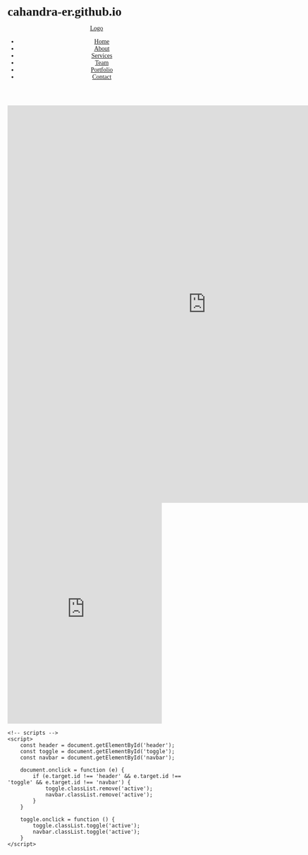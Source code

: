 # cahandra-er.github.io
<!DOCTYPE html>
<html lang="en">

<head>
    <meta charset="UTF-8">
    <meta http-equiv="X-UA-Compatible" content="IE=edge">
    <meta name="viewport" content="width=device-width, initial-scale=1.0">
<!--     <link rel="stylesheet" href="style.css"> -->
    <style>
    * {
    margin: 0;
    padding: 0;
    box-sizing: border-box;
    font-family: Ubuntu;
}

body {
    background: #fff;
    min-height: 100vh;
    /* overflow: hidden; */
}

/* Header for Desktop mode */

header {
    position: fixed;
    top: 0;
    right: 0;
    display: flex;
    justify-content: space-between;
    width: 100%;
    background: #fff;
    box-shadow: 0 5px 25px rgba(0, 0, 0, 0.1);
    z-index: 999;
}

.logo {
    height: 60px;
    line-height: 60px;
    color: #12334e;
    font-weight: 700;
    font-size: 2rem;
    text-decoration: none;
    cursor: pointer;
    padding-left: 20px;
    text-transform: capitalize;
}

#toggle {
    position: absolute;
    top: 0;
    right: 0;
    width: 60px;
    height: 60px;
    background: #9051ff;
    cursor: pointer;
    display: flex;
    justify-content: center;
    align-items: center;
    transition: .2s;
    overflow: hidden;
}

/* #toggle::before{
    content: '';
    position: absolute;
    width: 30px;
    height: 3px;
    background: #fff;
    transform: translateY(-7px);
    transition: .2s;
}
#toggle::after{
    content: '';
    position: absolute;
    width: 30px;
    height: 3px;
    background: #fff;
    transform: translateY(7px);
    transition: .2s;
    transition-delay: .1s;
}
#toggle.active{
    background: #f7226a;
    transition-delay: .1s;
}
#toggle.active::before{
    transform: translateY(0px) rotate(45deg);
}
#toggle.active::after{
    transform: translateY(0px) rotate(135deg);
    transition-delay: .1s;
} */
#toggle span {
    position: absolute;
    width: 35px;
    height: 3px;
    background: #fff;
    border-radius: 3px;
    transition: .5s;
}

#toggle span:nth-child(1) {
    transform: translateY(-15px);
    width: 22px;
    right: 12.4px;

}

#toggle.active span:nth-child(1) {
    width: 35px;
    transform: translateY(0px) rotate(45deg);
    transition-delay: .125s;
}

#toggle span:nth-child(2) {
    transform: translateY(15px);
    width: 15px;
    right: 12.4px;
}

#toggle.active span:nth-child(2) {
    width: 35px;
    transform: translateY(0px) rotate(-225deg);
    transition-delay: .18s;

}

#toggle.active span:nth-child(3) {
    transform: translateX(-60px);
}

#toggle.active {
    background: #f7226a;
    transition-delay: .21s;

}

#navbar {
    position: relative;
    height: 60px;
    right: 60px;
    background: #fff;
    transition: .5s;
    width: 0px;
    overflow: hidden;

}

#navbar.active {
    width: 670px;
    transition-delay: .125s;

}

#navbar ul {
    position: relative;
    display: flex;
    flex-direction: row;
}

#navbar ul li {
    list-style: none;
}

#navbar ul li a {
    color: #12334e;
    height: 60px;
    line-height: 60px;
    display: inline-block;
    text-decoration: none;
    font-size: 1.2rem;
    padding: 0 15px;
    letter-spacing: 2px;
    font-weight: 500;
}

#navbar ul li a:hover {
    color: #fff;
    background: #9051ff;
}

/* Header responsive for tablet */

@media (max-width: 991px) {
    #navbar {
        position: fixed;
        bottom: -100%;
        right: 0;
        width: 100%;
        height: calc(100vh - 60px);
        transition: .5s;
        display: flex;
        justify-content: center;
        align-items: center;
        justify-content: center;
    }

    #navbar.active {
        height: calc(100vh - 60px);
        bottom: 0;
        width: 100%;
    }

    #navbar ul {
        flex-direction: column;
        justify-content: center;
        align-items: center;
    }

    #navbar ul li a {
        font-size: 2rem;
    }
}





/* Section for Desktop mode */

.section {
    position: relative;
    display: flex;
    justify-content: center;
    align-items: center;
    min-height: calc(100vh - 60px);
    margin-top: 60px;
    color: #f5f5f5;
    font-size: 18vw;
    font-weight: 700;
    transition: .3s;
}

/* Contact Section  */

.contact-container {
    width: 1440px;
    margin: auto;
    /* background: #f7226a; */
    display: flex;
    align-items: center;
    justify-content: space-around;
    position: relative;
}

.contact-container .contact-col {
    width: 650px;
    height: 80vh;
    background: #c09cff;
    border-radius: 20px;
    box-shadow: 0 25px 40px rgba(0, 0, 0, 0.15);
}

.contact-col span {
    position: absolute;
    width: 150px;
    height: 150px;
    top: -7px;
    left: 27px;
    display: flex;
    justify-content: center;
    align-items: center;
    overflow: hidden;
}

.contact-col span::before {
    content: 'Contact Us';
    position: absolute;
    width: 150%;
    height: 40px;
    background: #f7226a;
    transform: translateY(-20px) translateX(-10px) rotate(-45deg);
    display: flex;
    justify-content: center;
    align-items: center;
    text-transform: capitalize;
    font-size: 1rem;
    font-weight: 600;
    color: #fff;
    letter-spacing: .1rem;
    box-shadow: 0 5px 10px rgba(0, 0, 0, 0.1);
}

.contact-col span::after {
    content: '';
    position: absolute;
    bottom: 0;
    left: 0;
    width: 10px;
    height: 10px;
    background-color: #c1134d;
    z-index: -1;
    box-shadow: 140px -140px #c1134d;
    transform: translateY(-1px) translateX(-2px);
}

.contact-container .contact-form {
    width: 650px;
    height: 80vh;
    background: #c09cff;
    border-radius: 20px;
    box-shadow: 0 25px 40px rgba(0, 0, 0, 0.15);
}

/* Contect Section responsive for tablet */

@media (max-width: 991px) {

    /* #contact{
        width: 100vw;
        display: block;
        
    } */
    .contact-container {
        width: 650px;
        display: block;
        margin: auto;
    }

    .contact-container .contact-col,
    .contact-container .contact-form,
    .contact-col span {
        margin: 70px 0;
    }

    .contact-col span {
        left: -8px;
    }
}

@media (max-width: 560px) {

    /* #contact{
        width: 100vw;
        display: block;
        
    } */
    .contact-container {
        width: 400px;
        display: block;
        margin: auto;
    }

    .contact-container .contact-col,
    .contact-container .contact-form {
        width: 400px;
    }

    .contact-container .contact-col,
    .contact-container .contact-form,
    .contact-col span {
        margin: 70px 0;
    }
    .contact-col span {
        left: -8px;
    }
}








/*  Section responsive for tablet */

/* 
@media (max-width: 991px){
    
}
*/
    </style>
    <title>Document</title>
</head>

<body>
    <header id="header">
        <a href="#" class="logo">Logo</a>
        <div id="toggle">
            <span></span><span></span><span></span>
        </div>
        <div id="navbar">
            <ul>
                <li><a href="#home">Home</a></li>
                <li><a href="#about">About</a></li>
                <li><a href="#services">Services</a></li>
                <li><a href="#team">Team</a></li>
                <li><a href="#portfolio">Portfolio</a></li>
                <li><a href="#contact">Contact</a></li>
            </ul>
        </div>
    </header>
    <!-- <section class="section" id="home">Home</section> -->
    <!-- <section class="section" id="about">About</section> -->
    <section class="section" id="services">
<iframe width="900" height="900" src="https://cybermap.kaspersky.com/en/widget/dynamic/dark" frameborder="0"></iframe>
    </section>
    <section class="section" id="team">
        <iframe src="https://discord.com/widget?id=963679878291554335&theme=dark" width="350" height="500" allowtransparency="true" frameborder="0" sandbox="allow-popups allow-popups-to-escape-sandbox allow-same-origin allow-scripts"></iframe>
    </section>
    <!-- <section class="section" id="portfolio">Portfolio</section> -->
    <section class="section" id="contact">
        <div class="contact-container">
            <div class="contact-col">
                <span></span>
            </div>
            <div class="contact-form">
                <span></span>
            </div>
        </div>
    </section>

    <!-- scripts -->
    <script>
        const header = document.getElementById('header');
        const toggle = document.getElementById('toggle');
        const navbar = document.getElementById('navbar');

        document.onclick = function (e) {
            if (e.target.id !== 'header' && e.target.id !== 'toggle' && e.target.id !== 'navbar') {
                toggle.classList.remove('active');
                navbar.classList.remove('active');
            }
        }

        toggle.onclick = function () {
            toggle.classList.toggle('active');
            navbar.classList.toggle('active');
        }
    </script>
</body>

</html>
